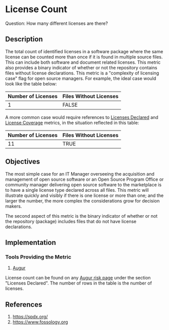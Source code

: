 # License Count

Question: How many different licenses are there?

## Description
The total count of identified licenses in a software package where the same license can be counted more than once if it is found in multiple source files. This can include both software and document related licenses. This metric also provides a binary indicator of whether or not the repository contains files without license declarations. This metric is a "complexity of licensing case" flag for open source managers. For example, the ideal case would look like the table below:

| Number of Licenses  | Files Without Licenses    |
| ------------- |-------------|
| 1      | FALSE |

A more common case would require references to [Licenses Declared](https://github.com/chaoss/wg-risk/blob/master/metrics/License_Declared.md) and [License Coverage](https://github.com/chaoss/wg-risk/blob/master/metrics/License_Coverage.md) metrics, in the situation reflected in this table:

| Number of Licenses  | Files Without Licenses    |
| ------------- |-------------|
| 11      | TRUE |

## Objectives
The most simple case for an IT Manager overseeing the acquisition and management of open source software or an Open Source Program Office or community manager delivering open source software to the marketplace is to have a single license type declared across all files. This metric will illustrate quickly and visibly if there is one license or more than one; and the larger the number, the more complex the considerations grow for decision makers.

The second aspect of this metric is the binary indicator of whether or not the repository (package) includes files that do not have license declarations.

## Implementation

### Tools Providing the Metric

 1. [Augur](https://github.com/chaoss/augur)

License count can be found on any [Augur risk page](http://augur.osshealth.io/repo/Zephyr-RTOS/zephyr/risk) under the section "Licenses Declared". The number of rows in the table is the number of licenses.

## References
1. https://spdx.org/
2. https://www.fossology.org
